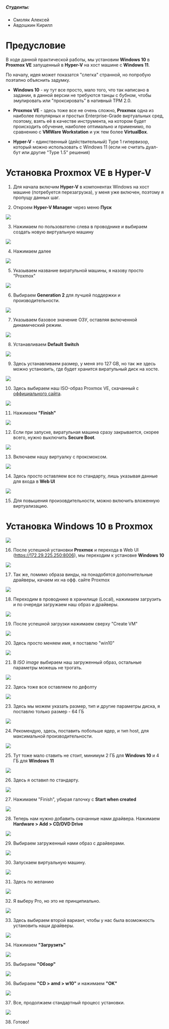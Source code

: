##### Студенты: 
* Смоляк Алексей
* Авдошкин Кирилл
# Предусловие

В ходе данной практической работы, мы установим **Windows 10** в **Proxmox VE** запущенный в **Hyper-V** на хост машине с **Windows 11**.

По началу, идея может показатся "слегка" странной, но попробую поэтапно объяснить задумку.

* **Windows 10** - ну тут все просто, мало того, что так написано в задании, в данной версии не требуются танцы с бубном, чтобы эмулировать или "проксировать" в нативный TPM 2.0.

* **Proxmox VE** - здесь тоже все не очень сложно, **Proxmox** одна из наиболее популярных и простых Enterprise-Grade виртуальных сред, поэтому, взять её в качестве инструмента, на котором будет происходить обучение, наиболее оптимально и применимо, по сравнению с **VMWare Workstation** и уж тем более **VirtualBox**.

* **Hyper-V** - единственный (действительный) Type 1 гипервизор, который можно использовать с Windows 11 (если не считать дуал-бут или другие "Type 1.5" решения)
# Установка Proxmox VE в Hyper-V

1. Для начала включим **Hyper-V** в компонентах Windows на хост машине (потребуется перезагрузка), у меня уже включен, поэтому я пропущу данных шаг.

2. Откроем **Hyper-V Manager** через меню **Пуск**

![](images/img41.png)

3. Нажимаем по пользователю слева в проводнике и выбираем создать новую виртуальную машину

![](images/img1.png)

4. Нажимаем далее

![](images/img2.png)

5. Указываем название виратульной машины, я назову просто "Proxmox"

![](images/img3.png)

6. Выбираем **Generation 2** для лучшей поддержки и производительности.

![](images/img4.png)

7. Указываем базовое значение ОЗУ, оставляя включенной динамический режим.

![](images/img5.png)

8. Устанавливаем **Default Switch**

![](images/img6.png)

9. Здесь устанавливаем размер, у меня это 127 GB, но так же здесь можно установить, где будет хранится виратульный диск на хосте.

![](images/img7.png)

10. Здесь выбираем наш ISO-образ Proxmox VE, скачанный с [оффициального сайта](https://www.proxmox.com/en/downloads).

![](images/img9.png)

11. Нажимаем **"Finish"**

![](images/img10.png)

12. Если при запуске, виратульная машина сразу закрывается, скорее всего, нужно выключить **Secure Boot**.

![](images/img9.png)

13. Включаем нашу виртуалку с проксмоксом.

![](images/img11.png)

14. Здесь просто оставляем все по стандарту, лишь указывая данные для входа в **Web UI**

![](images/img13.png)

15. Для повышения произовдительности, можно включить вложенную виртуализацию.
# Установка Windows 10 в Proxmox

![](images/img12.png)

16. После успешной установки **Proxmox** и перехода в Web UI (https://172.29.225.250:8006), мы переходим к установке **Windows 10**

![](images/img17.png)

17. Так же, помимо образа винды, на понадобятся дополнительные драйверы, качаем их на офф. сайте Proxmox

![](images/img14.png)

18. Переходим в проводнике в хранилище (Local), нажимаем загрузить и по очереди загружаем наш образ и драйверы.

![](images/img18.png)

19. После успешной загрузки нажимаем сверху "Create VM"

![](images/img19.png)

20. Здесь просто меняем имя, я поставлю "win10"

![](images/img20.png)

21. В *ISO image* выбираем наш загруженный образ, остальные параметры можешь не трогать. 

![](images/img21.png)

22. Здесь тоже все оставляем по дефолту

![](images/img23.png)

23. Здесь мы можем указать размер, тип и другие параметры диска, я поставлю только размер - 64 ГБ

![](images/img24.png)

24. Рекомендую, здесь, поставить побольше ядер, и тип host, для максимальной производительности.

![](images/img25.png)

25. Тут тоже мало ставить не стоит, минимум 2 ГБ для **Windows 10** и 4 ГБ для **Windows 11**

![](images/img26.png)

26. Здесь я оставил по стандарту.

![](images/img27.png)

27. Нажимаем "Finish", убирая галочку с **Start when created**

![](images/img28.png)

28. Теперь нам нужно добавить скачанные нами драйвера. Нажимаем **Hardware > Add > CD/DVD Drive**

![](images/img29.png)

29. Выбираем загруженный нами образ с драйверами.

![](images/img30.png)

30. Запускаем виртуальную машину.

![](images/img31.png)

31. Здесь по желанию

![](images/img32.png)

32. Я выберу Pro, но это не принципиально.

![](images/img33.png)

33. Здесь выбираем второй вариант, чтобы у нас была возможность установить наши драйверы.

![](images/img35.png)

34. Нажимаем **"Загрузить"**

![](images/img36.png)

35. Выбираем **"Обзор"**

![](images/img38.png)

36. Выбираем **"CD > amd > w10"** и нажимаем **"OK"**
 
![](images/img39.png)

37. Все, продолжаем стандартный процесс установки.

![](images/img40.png)

38. Готово!